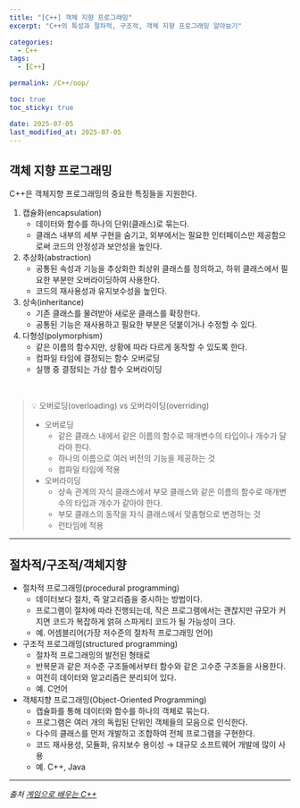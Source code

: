 ```yaml
---
title: "[C++] 객체 지향 프로그래밍"
excerpt: "C++의 특성과 절차적, 구조적, 객체 지향 프로그래밍 알아보기"

categories:
  - C++
tags:
  - [C++]

permalink: /C++/oop/

toc: true
toc_sticky: true

date: 2025-07-05
last_modified_at: 2025-07-05
---
```


## 객체 지향 프로그래밍

C++은 객체지향 프로그래밍의 중요한 특징들을 지원한다.

1. 캡슐화(encapsulation)
    - 데이터와 함수를 하나의 단위(클래스)로 묶는다.
    - 클래스 내부의 세부 구현을 숨기고, 외부에서는 필요한 인터페이스만 제공함으로써 코드의 안정성과 보안성을 높인다.
2. 추상화(abstraction)
    - 공통된 속성과 기능을 추상화한 최상위 클래스를 정의하고, 하위 클래스에서 필요한 부분만 오버라이딩하여 사용한다.
    - 코드의 재사용성과 유지보수성을 높인다.
3. 상속(inheritance)
    - 기존 클래스를 물려받아 새로운 클래스를 확장한다.
    - 공통된 기능은 재사용하고 필요한 부분은 덧붙이거나 수정할 수 있다.
3. 다형성(polymorphism)
    - 같은 이름의 함수지만, 상황에 따라 다르게 동작할 수 있도록 한다.
    - 컴파일 타임에 결정되는 함수 오버로딩
    - 실행 중 결정되는 가상 함수 오버라이딩


&nbsp;

> 💡 오버로딩(overloading) vs 오버라이딩(overriding)
>
> - 오버로딩 
>   - 같은 클래스 내에서 같은 이름의 함수로 매개변수의 타입이나 개수가 달라야 한다.
>   - 하나의 이름으로 여러 버전의 기능을 제공하는 것
>   - 컴파일 타임에 적용
> - 오버라이딩
>   - 상속 관계의 자식 클래스에서 부모 클래스와 같은 이름의 함수로 매개변수의 타입과 개수가 같아야 한다.
>   - 부모 클래스의 동작을 자식 클래스에서 맞춤형으로 변경하는 것
>   - 런타임에 적용

---

## 절차적/구조적/객체지향

- 절차적 프로그래밍(procedural programming)
    - 데이터보다 절차, 즉 알고리즘을 중시하는 방법이다. 
    - 프로그램이 절차에 따라 진행되는데, 작은 프로그램에서는 괜찮지만 규모가 커지면 코드가 복잡하게 얽혀 스파게티 코드가 될 가능성이 크다. 
    - 예. 어셈블리어(가장 저수준의 절차적 프로그래밍 언어)
- 구조적 프로그래밍(structured programming)
    - 절차적 프로그래밍의 발전된 형태로
    - 반복문과 같은 저수준 구조들에서부터 함수와 같은 고수준 구조들을 사용한다.
    - 여전히 데이터와 알고리즘은 분리되어 있다. 
    - 예. C언어
- 객체지향 프로그래밍(Object-Oriented Programming)
    - 캡슐화를 통해 데이터와 함수를 하나의 객체로 묶는다.
    - 프로그램은 여러 개의 독립된 단위인 객체들의 모음으로 인식한다.
    - 다수의 클래스를 먼저 개발하고 조합하여 전체 프로그램을 구현한다. 
    - 코드 재사용성, 모듈화, 유지보수 용이성 → 대규모 소프트웨어 개발에 많이 사용
    - 예. C++, Java

---

*출처* 
*[게임으로 배우는 C++](https://www.booksr.co.kr/product/%EA%B2%8C%EC%9E%84%EC%9C%BC%EB%A1%9C-%EB%B0%B0%EC%9A%B0%EB%8A%94-c/)*